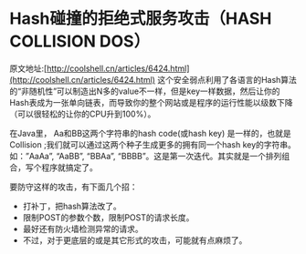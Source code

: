# Hash碰撞的拒绝式服务攻击（HASH COLLISION DOS）

原文地址:[http://coolshell.cn/articles/6424.html](http://coolshell.cn/articles/6424.html)
这个安全弱点利用了各语言的Hash算法的“非随机性”可以制造出N多的value不一样，但是key一样数据，然后让你的Hash表成为一张单向链表，而导致你的整个网站或是程序的运行性能以级数下降（可以很轻松的让你的CPU升到100%）。


在Java里， Aa和BB这两个字符串的hash code(或hash key) 是一样的，也就是Collision ;我们就可以通过这两个种子生成更多的拥有同一个hash key的字符串。如：”AaAa”, “AaBB”, “BBAa”, “BBBB”。这是第一次迭代。其实就是一个排列组合，写个程序就搞定了。


要防守这样的攻击，有下面几个招：

* 打补丁，把hash算法改了。
* 限制POST的参数个数，限制POST的请求长度。
* 最好还有防火墙检测异常的请求。
* 不过，对于更底层的或是其它形式的攻击，可能就有点麻烦了。